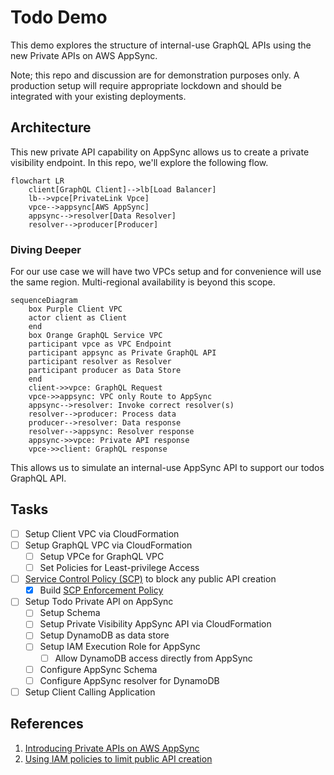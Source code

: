 # Todo Demo

This demo explores the structure of internal-use GraphQL APIs using the new Private APIs on AWS AppSync.

Note; this repo and discussion are for demonstration purposes only. A production setup will require appropriate lockdown and should be integrated with your existing deployments.

## Architecture

This new private API capability on AppSync allows us to create a private visibility endpoint. In this repo, we'll explore the following flow.

```mermaid
flowchart LR
    client[GraphQL Client]-->lb[Load Balancer]
    lb-->vpce[PrivateLink Vpce]
    vpce-->appsync[AWS AppSync]
    appsync-->resolver[Data Resolver]
    resolver-->producer[Producer]
```

### Diving Deeper

For our use case we will have two VPCs setup and for convenience will use the same region. Multi-regional availability is beyond this scope.

```mermaid
sequenceDiagram
    box Purple Client VPC
    actor client as Client
    end
    box Orange GraphQL Service VPC
    participant vpce as VPC Endpoint
    participant appsync as Private GraphQL API
    participant resolver as Resolver
    participant producer as Data Store
    end
    client->>vpce: GraphQL Request
    vpce->>appsync: VPC only Route to AppSync
    appsync-->resolver: Invoke correct resolver(s)
    resolver-->producer: Process data
    producer-->resolver: Data response
    resolver-->appsync: Resolver response
    appsync->>vpce: Private API response
    vpce->>client: GraphQL response
```

This allows us to simulate an internal-use AppSync API to support our todos GraphQL API.

## Tasks

- [ ] Setup Client VPC via CloudFormation
- [ ] Setup GraphQL VPC via CloudFormation
  - [ ] Setup VPCe for GraphQL VPC
  - [ ] Set Policies for Least-privilege Access
- [ ] [Service Control Policy (SCP)](https://docs.aws.amazon.com/organizations/latest/userguide/orgs_manage_policies_scps.html) to block any public API creation
  - [x] Build [SCP Enforcement Policy](./iam/private-appsync-only-scp.json)
- [ ] Setup Todo Private API on AppSync
  - [ ] Setup Schema
  - [ ] Setup Private Visibility AppSync API via CloudFormation
  - [ ] Setup DynamoDB as data store
  - [ ] Setup IAM Execution Role for AppSync
    - [ ] Allow DynamoDB access directly from AppSync
  - [ ] Configure AppSync Schema
  - [ ] Configure AppSync resolver for DynamoDB
- [ ] Setup Client Calling Application

## References

1. [Introducing Private APIs on AWS AppSync](https://aws.amazon.com/blogs/mobile/introducing-private-apis-on-aws-appsync/)
1. [Using IAM policies to limit public API creation](https://docs.aws.amazon.com/appsync/latest/devguide/using-private-apis.html#blocking-public-apis)
